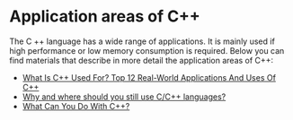 #  Application areas of C++

 The C ++ language has a wide range of applications. It is mainly used if high performance or low memory consumption is required. Below you can find materials that describe in more detail the application areas of C++:
- [What Is C++ Used For? Top 12 Real-World Applications And Uses Of C++](https://www.softwaretestinghelp.com/cpp-applications/)
- [Why and where should you still use C/C++ languages?](https://hackernoon.com/why-and-where-should-you-still-use-cc-languages-6l1r838gh)
- [What Can You Do With C++?](https://www.ko2.co.uk/what-can-you-do-with-c-plus-plus/)

